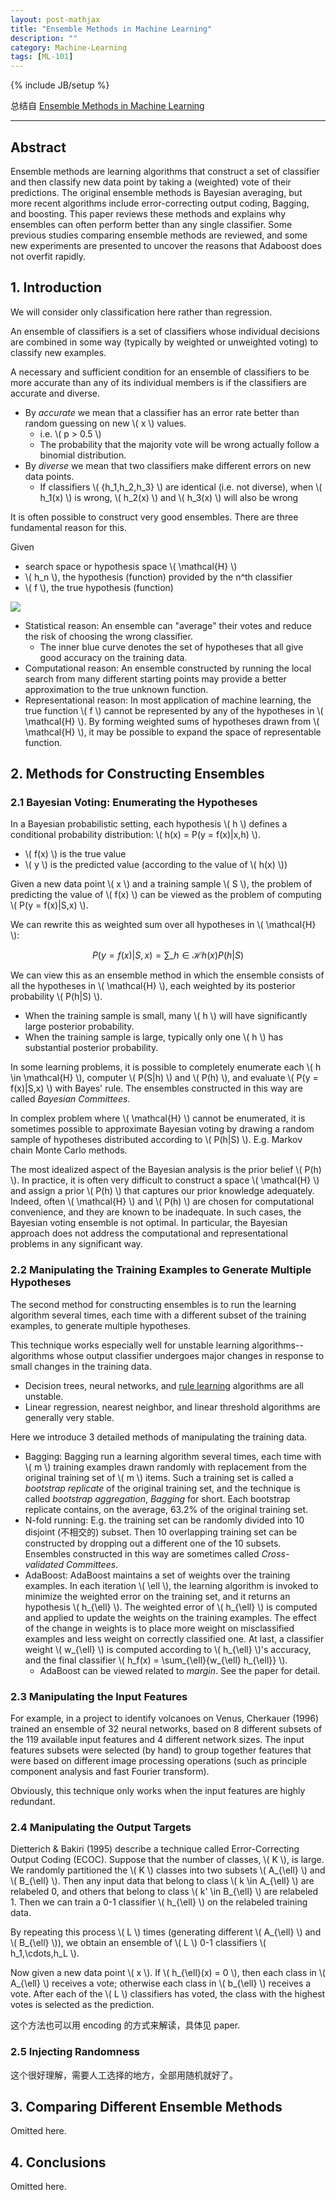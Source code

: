 ```yaml
---
layout: post-mathjax
title: "Ensemble Methods in Machine Learning"
description: ""
category: Machine-Learning
tags: [ML-101]
---
```

{% include JB/setup %}

总结自 [Ensemble Methods in Machine Learning](http://link.springer.com/chapter/10.1007%2F3-540-45014-9_1)

-----

## Abstract

Ensemble methods are learning algorithms that construct a set of classifier and then classify new data point by taking a (weighted) vote of their predictions. The original ensemble methods is Bayesian averaging, but more recent algorithms include error-correcting output coding, Bagging, and boosting. This paper reviews these methods and explains why ensembles can often perform better than any single classifier. Some previous studies comparing ensemble methods are reviewed, and some new experiments are presented to uncover the reasons that Adaboost does not overfit rapidly. 

## 1. Introduction

We will consider only classification here rather than regression.

An ensemble of classifiers is a set of classifiers whose individual decisions are combined in some way (typically by weighted or unweighted voting) to classify new examples.

A necessary and sufficient condition for an ensemble of classifiers to be more accurate than any of its individual members is if the classifiers are accurate and diverse. 

* By _accurate_ we mean that a classifier has an error rate better than random guessing on new \\( x \\) values.
	* i.e. \\( p > 0.5 \\)
	* The probability that the majority vote will be wrong actually follow a binomial distribution.
* By _diverse_ we mean that two classifiers make different errors on new data points.
	* If classifiers \\( \{h_1,h_2,h_3\} \\) are identical (i.e. not diverse), when \\( h_1(x) \\) is wrong, \\( h_2(x) \\) and \\( h_3(x) \\) will also be wrong 
	
It is often possible to construct very good ensembles. There are three fundamental reason for this. 

Given

* search space or hypothesis space \\( \mathcal{H} \\)
* \\( h_n \\), the hypothesis (function) provided by the n^th classifier
* \\( f \\), the true hypothesis (function)

![](https://public.bn1304.livefilestore.com/y2pyQY9TawHPQjc0QRnXG244oPfgpLyiXplyI3xeTLgO4p83zdwJgLX46TDSz0AkB2Vg6VtCIglkbFSXxozew-DEVUKjXU4nUBntq2Rc3MIlTM/fundamental%20reasons.jpg?psid=1)

* Statistical reason: An ensemble can "average" their votes and reduce the risk of choosing the wrong classifier.
	* The inner blue curve denotes the set of hypotheses that all give good accuracy on the training data.
* Computational reason: An ensemble constructed by running the local search from many different starting points may provide a better approximation to the true unknown function.
* Representational reason: In most application of machine learning, the true function \\( f \\) cannot be represented by any of the hypotheses in \\( \mathcal{H} \\). By forming weighted sums of hypotheses drawn from \\( \mathcal{H} \\), it may be possible to expand the space of representable function.

## 2. Methods for Constructing Ensembles

### 2.1 Bayesian Voting: Enumerating the Hypotheses

In a Bayesian probabilistic setting, each hypothesis \\( h \\) defines a conditional probability distribution: \\( h(x) = P(y = f(x)|x,h) \\).

* \\( f(x) \\) is the true value
* \\( y \\) is the predicted value (according to the value of \\( h(x) \\))

Given a new data point \\( x \\) and a training sample \\( S \\), the problem of predicting the value of \\( f(x) \\) can be viewed as the problem of computing \\( P(y = f(x)|S,x) \\).

We can rewrite this as weighted sum over all hypotheses in \\( \mathcal{H} \\):

$$
\begin{equation}
	P(y = f(x)|S,x) = \sum\_{h \in \mathcal{H}}{h(x)P(h|S)}
\end{equation}
$$

We can view this as an ensemble method in which the ensemble consists of all the hypotheses in \\( \mathcal{H} \\), each weighted by its posterior probability \\( P(h|S) \\).

* When the training sample is small, many \\( h \\) will have significantly large posterior probability.
* When the training sample is large, typically only one \\( h \\) has substantial posterior probability.

In some learning problems, it is possible to completely enumerate each \\( h \in \mathcal{H} \\), computer \\( P(S|h) \\) and \\( P(h) \\), and evaluate \\( P(y = f(x)|S,x) \\) with Bayes' rule. The ensembles constructed in this way are called _Bayesian Committees_.

In complex problem where \\( \mathcal{H} \\) cannot be enumerated, it is sometimes possible to approximate Bayesian voting by drawing a random sample of hypotheses distributed according to \\( P(h|S) \\). E.g. Markov chain Monte Carlo methods.

The most idealized aspect of the Bayesian analysis is the prior belief \\( P(h) \\). In practice, it is often very difficult to construct a space \\( \mathcal{H} \\) and assign a prior \\( P(h) \\) that captures our prior knowledge adequately. Indeed, often \\( \mathcal{H} \\) and \\( P(h) \\) are chosen for computational convenience, and they are known to be inadequate. In such cases, the Bayesian voting ensemble is not optimal. In particular, the Bayesian approach does not address the computational and representational problems in any significant way.

### 2.2 Manipulating the Training Examples to Generate Multiple Hypotheses

The second method for constructing ensembles is to run the learning algorithm several times, each time with a different subset of the training examples, to generate multiple hypotheses. 

This technique works especially well for unstable learning algorithms--algorithms whose output classifier undergoes major changes in response to small changes in the training data.

* Decision trees, neural networks, and [rule learning](http://en.wikipedia.org/wiki/Association_rule_learning) algorithms are all unstable.
* Linear regression, nearest neighbor, and linear threshold algorithms are generally very stable.

Here we introduce 3 detailed methods of manipulating the training data.

* Bagging: Bagging run a learning algorithm several times, each time with \\( m \\) training examples drawn randomly with replacement from the original training set of \\( m \\) items. Such a training set is called a _bootstrap replicate_ of the original training set, and the technique is called _bootstrap aggregation_, _Bagging_ for short. Each bootstrap replicate contains, on the average, 63.2% of the original training set.
* N-fold running: E.g. the training set can be randomly divided into 10 disjoint (不相交的) subset. Then 10 overlapping training set can be constructed by dropping out a different one of the 10 subsets. Ensembles constructed in this way are sometimes called _Cross-validated Committees_.
* AdaBoost: AdaBoost maintains a set of weights over the training examples. In each iteration \\( \ell \\), the learning algorithm is invoked to minimize the weighted error on the training set, and it returns an hypothesis \\( h\_{\ell} \\). The weighted error of \\( h\_{\ell} \\) is computed and applied to update the weights on the training examples. The effect of the change in weights is to place more weight on misclassified examples and less weight on correctly classified one. At last, a classifier weight \\( w\_{\ell} \\) is computed according to \\( h\_{\ell} \\)'s accuracy, and the final classifier \\( h\_f(x) = \sum\_{\ell}{w\_{\ell} h\_{\ell}} \\).
	* AdaBoost can be viewed related to _margin_. See the paper for detail.
	
### 2.3 Manipulating the Input Features

For example, in a project to identify volcanoes on Venus, Cherkauer (1996) trained an ensemble of 32 neural networks, based on 8 different subsets of the 119 available input features and 4 different network sizes. The input features subsets were selected (by hand) to group together features that were based on different image processing operations (such as principle component analysis and fast Fourier transform).

Obviously, this technique only works when the input features are highly redundant. 

### 2.4 Manipulating the Output Targets

Dietterich & Bakiri (1995) describe a technique called Error-Correcting Output Coding (ECOC). Suppose that the number of classes, \\( K \\), is large. We randomly partitioned the \\( K \\) classes into two subsets \\( A\_{\ell} \\) and \\( B\_{\ell} \\). Then any input data that belong to class \\( k \in A\_{\ell} \\) are relabeled 0, and others that belong to class \\( k' \in B\_{\ell} \\) are relabeled 1. Then we can train a 0-1 classifier \\( h\_{\ell} \\) on the relabeled training data.

By repeating this process \\( L \\) times (generating different \\( A\_{\ell} \\) and \\( B\_{\ell} \\)), we obtain an ensemble of \\( L \\) 0-1 classifiers \\( h_1,\cdots,h_L \\).

Now given a new data point \\( x \\). If \\( h\_{\ell}(x) = 0 \\), then each class in \\( A\_{\ell} \\) receives a vote; otherwise each class in \\( b\_{\ell} \\) receives a vote. After each of the \\( L \\) classifiers has voted, the class with the highest votes is selected as the prediction.

这个方法也可以用 encoding 的方式来解读，具体见 paper.

### 2.5 Injecting Randomness

这个很好理解，需要人工选择的地方，全部用随机就好了。

## 3. Comparing Different Ensemble Methods

Omitted here.

## 4. Conclusions

Omitted here.
